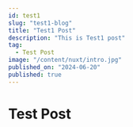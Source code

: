 ```yaml
---
id: test1
slug: "test1-blog"
title: "Test1 Post"
description: "This is Test1 post"
tag:
  - Test Post
image: "/content/nuxt/intro.jpg"
published_on: "2024-06-20"
published: true
---
```


# Test Post
